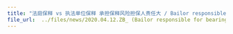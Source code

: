 ```yaml
---
title: "法庭保释 vs 执法单位保释 承担保释风险担保人责任大 / Bailor responsible for bearing the risk of bail"
file_url:  ../files/news/2020.04.12.ZB_ (Bailor responsible for bearing the risk of bail) resized.pdf
---
```

